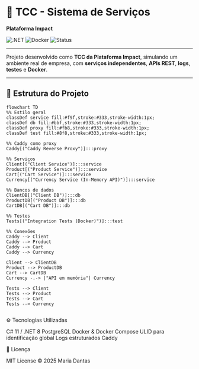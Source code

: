# 🚀 TCC - Sistema de Serviços
**Plataforma Impact**

![.NET](https://img.shields.io/badge/.NET-8.0-blue)
![Docker](https://img.shields.io/badge/Docker-Compose-blue)
![Status](https://img.shields.io/badge/Status-Em%20Desenvolvimento-yellow)

---

Projeto desenvolvido como **TCC da Plataforma Impact**, simulando um ambiente real de empresa, com **serviços independentes**, **APIs REST**, **logs**, **testes** e **Docker**.  

---
## 📂 Estrutura do Projeto
 
```mermaid
flowchart TD
%% Estilo geral
classDef service fill:#f9f,stroke:#333,stroke-width:1px;
classDef db fill:#bbf,stroke:#333,stroke-width:1px;
classDef proxy fill:#fb8,stroke:#333,stroke-width:1px;
classDef test fill:#8f8,stroke:#333,stroke-width:1px;

%% Caddy como proxy
Caddy[("Caddy Reverse Proxy")]:::proxy

%% Serviços
Client[("Client Service")]:::service
Product[("Product Service")]:::service
Cart[("Cart Service")]:::service
Currency[("Currency Service (In-Memory API)")]:::service

%% Bancos de dados
ClientDB[("Client DB")]:::db
ProductDB[("Product DB")]:::db
CartDB[("Cart DB")]:::db

%% Testes
Tests[("Integration Tests (Docker)")]:::test

%% Conexões
Caddy --> Client
Caddy --> Product
Caddy --> Cart
Caddy --> Currency

Client --> ClientDB
Product --> ProductDB
Cart --> CartDB
Currency -.-> |"API em memória"| Currency

Tests --> Client
Tests --> Product
Tests --> Cart
Tests --> Currency


```




⚙️ Tecnologias Utilizadas

C# 11 / .NET 8
PostgreSQL
Docker & Docker Compose
ULID para identificação global
Logs estruturados 
Caddy


📝 Licença

MIT License © 2025 Maria Dantas
